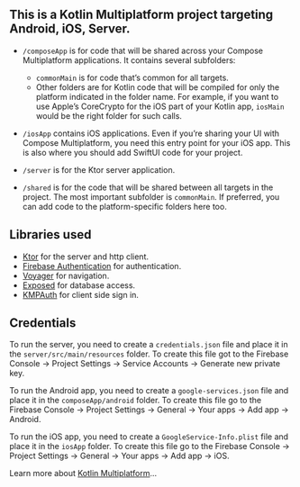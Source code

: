 ## This is a Kotlin Multiplatform project targeting Android, iOS, Server.

* `/composeApp` is for code that will be shared across your Compose Multiplatform applications.
  It contains several subfolders:
  - `commonMain` is for code that’s common for all targets.
  - Other folders are for Kotlin code that will be compiled for only the platform indicated in the folder name.
    For example, if you want to use Apple’s CoreCrypto for the iOS part of your Kotlin app,
    `iosMain` would be the right folder for such calls.

* `/iosApp` contains iOS applications. Even if you’re sharing your UI with Compose Multiplatform, 
  you need this entry point for your iOS app. This is also where you should add SwiftUI code for your project.

* `/server` is for the Ktor server application.

* `/shared` is for the code that will be shared between all targets in the project.
  The most important subfolder is `commonMain`. If preferred, you can add code to the platform-specific folders here too.

## Libraries used

* [Ktor](https://github.com/ktorio/ktor) for the server and http client.
* [Firebase Authentication](https://github.com/GitLiveApp/firebase-kotlin-sdk) for authentication.
* [Voyager](https://github.com/adrielcafe/voyager) for navigation.
* [Exposed](https://github.com/JetBrains/Exposed) for database access.
* [KMPAuth](https://github.com/mirzemehdi/KMPAuth) for client side sign in.

## Credentials
To run the server, you need to create a `credentials.json` file and place it in the `server/src/main/resources` folder. To create this file got to the Firebase Console -> Project Settings -> Service Accounts -> Generate new private key.

To run the Android app, you need to create a `google-services.json` file and place it in the `composeApp/android` folder. To create this file go to the Firebase Console -> Project Settings -> General -> Your apps -> Add app -> Android. 

To run the iOS app, you need to create a `GoogleService-Info.plist` file and place it in the `iosApp` folder. To create this file go to the Firebase Console -> Project Settings -> General -> Your apps -> Add app -> iOS.

Learn more about [Kotlin Multiplatform](https://www.jetbrains.com/help/kotlin-multiplatform-dev/get-started.html)…